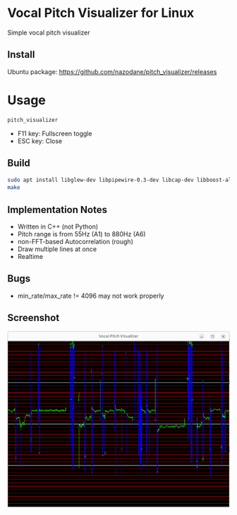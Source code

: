 # Vocal Pitch Visualizer for Linux
Simple vocal pitch visualizer

## Install
Ubuntu package: https://github.com/nazodane/pitch_visualizer/releases

# Usage
```sh
pitch_visualizer
```
* F11 key: Fullscreen toggle
* ESC key: Close

## Build
```sh
sudo apt install libglew-dev libpipewire-0.3-dev libcap-dev libboost-all-dev
make
```

## Implementation Notes
* Written in C++ (not Python)
* Pitch range is from 55Hz (A1) to 880Hz (A6)
* non-FFT-based Autocorrelation (rough)
* Draw multiple lines at once
* Realtime

## Bugs
* min_rate/max_rate != 4096 may not work properly


## Screenshot
![Screenshot of the Vocal Pitch Visualizer](screenshot.png)

